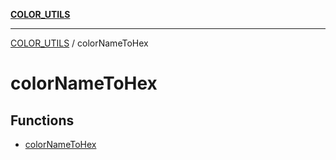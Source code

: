 [**COLOR_UTILS**](../README.md)

***

[COLOR_UTILS](../README.md) / colorNameToHex

# colorNameToHex

## Functions

- [colorNameToHex](functions/colorNameToHex.md)
